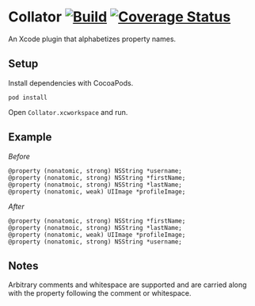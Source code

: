 # Collator [![Build](https://travis-ci.org/ioveracker/Collator.svg?branch=master)](https://travis-ci.org/ioveracker/Collator.svg?branch=master) [![Coverage Status](https://coveralls.io/repos/ioveracker/Collator/badge.svg)](https://coveralls.io/r/ioveracker/Collator)
An Xcode plugin that alphabetizes property names.

## Setup
Install dependencies with CocoaPods.

    pod install

Open `Collator.xcworkspace` and run.

## Example

*Before*
```
@property (nonatomic, strong) NSString *username;
@property (nonatomic, strong) NSString *firstName;
@property (nonatmoic, strong) NSString *lastName;
@property (nonatomic, weak) UIImage *profileImage;
```
*After*
```
@property (nonatomic, strong) NSString *firstName;
@property (nonatmoic, strong) NSString *lastName;
@property (nonatomic, weak) UIImage *profileImage;
@property (nonatomic, strong) NSString *username;
```

## Notes
Arbitrary comments and whitespace are supported and are carried along with the property following the comment or whitespace.
